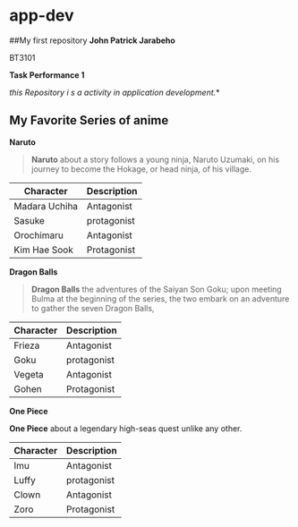 # app-dev
##My first repository
**John Patrick Jarabeho**

BT3101

**Task Performance 1**

*this Repository i s a activity in application development.**

## **My Favorite Series of anime**
**Naruto**

>**Naruto** about a story follows a young ninja, Naruto Uzumaki, on his journey to become the Hokage, or head ninja, of his village.

|Character| Description|
|----------- | ---------- |
|Madara Uchiha | Antagonist |
| Sasuke | protagonist |
| Orochimaru| Antagonist |
| Kim Hae Sook | Protagonist |

**Dragon Balls**

>**Dragon Balls** the adventures of the Saiyan Son Goku; upon meeting Bulma at the beginning of the series, the two embark on an adventure to gather the seven Dragon Balls,

|Character| Description|
|----------- | ---------- |
|Frieza| Antagonist |
| Goku | protagonist |
| Vegeta| Antagonist |
| Gohen| Protagonist |

**One Piece**

**One Piece** about a legendary high-seas quest unlike any other.

|Character| Description|
|----------- | ---------- |
|Imu| Antagonist |
|  Luffy| protagonist |
| Clown| Antagonist |
| Zoro| Protagonist |

